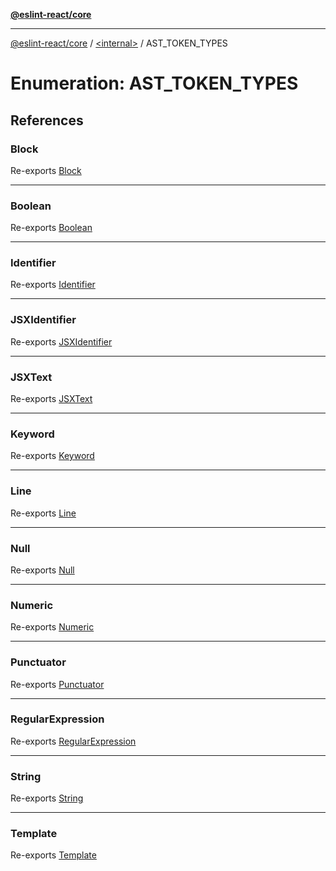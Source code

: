 [**@eslint-react/core**](../../README.md)

***

[@eslint-react/core](../../README.md) / [\<internal\>](../README.md) / AST\_TOKEN\_TYPES

# Enumeration: AST\_TOKEN\_TYPES

## References

### Block

Re-exports [Block](../README.md#block-1)

***

### Boolean

Re-exports [Boolean](../README.md#boolean)

***

### Identifier

Re-exports [Identifier](../README.md#identifier-1)

***

### JSXIdentifier

Re-exports [JSXIdentifier](../README.md#jsxidentifier-1)

***

### JSXText

Re-exports [JSXText](../README.md#jsxtext-1)

***

### Keyword

Re-exports [Keyword](../README.md#keyword)

***

### Line

Re-exports [Line](../README.md#line)

***

### Null

Re-exports [Null](../README.md#null)

***

### Numeric

Re-exports [Numeric](../README.md#numeric)

***

### Punctuator

Re-exports [Punctuator](../README.md#punctuator)

***

### RegularExpression

Re-exports [RegularExpression](../README.md#regularexpression)

***

### String

Re-exports [String](../README.md#string)

***

### Template

Re-exports [Template](../README.md#template)

